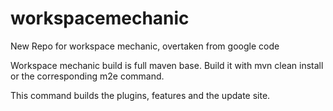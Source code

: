 # workspacemechanic
New Repo for workspace mechanic, overtaken from google code

Workspace mechanic build is full maven base. Build it with mvn clean install or the corresponding m2e command.

This command builds the plugins, features and the update site.
